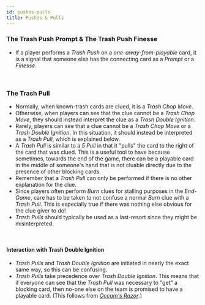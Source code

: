```yaml
---
id: pushes-pulls
title: Pushes & Pulls
---
```


### The Trash Push Prompt & The Trash Push Finesse

- If a player performs a *Trash Push* on a *one-away-from-playable* card, it is a signal that someone else has the connecting card as a *Prompt* or a *Finesse*.

<br />

### The Trash Pull

- Normally, when known-trash cards are clued, it is a *Trash Chop Move*.
- Otherwise, when players can see that the clue cannot be a *Trash Chop Move*, they should instead interpret the clue as a *Trash Double Ignition*.
- Rarely, players can see that a clue cannot be a *Trash Chop Move* or a *Trash Double Ignition*. In this situation, it should instead be interpreted as a *Trash Pull*, which is explained below.
- A *Trash Pull* is similar to a *5 Pull* in that it "pulls" the card to the right of the card that was clued. This is a useful tool to have because sometimes, towards the end of the game, there can be a playable card in the middle of someone's hand that is not cluable directly due to the presence of other blocking cards.
- Remember that a *Trash Pull* can only be performed if there is no other explanation for the clue.
- Since players often perform *Burn* clues for stalling purposes in the *End-Game*, care has to be taken to not confuse a normal *Burn* clue with a *Trash Pull*. This is especially true if there was nothing else obvious for the clue giver to do!
- *Trash Pulls* should typically be used as a last-resort since they might be misinterpreted.

<br />

#### Interaction with Trash Double Ignition

- *Trash Pulls* and *Trash Double Ignition* are initiated in nearly the exact same way, so this can be confusing.
- *Trash Pulls* take precedence over *Trash Double Ignition*. This means that if everyone can see that the *Trash Pull* was necessary to "get" a blocking card, then no-one else on the team is promised to have a playable card. (This follows from *[Occam's Razor](../level-10.md#clue-interpretation--occams-razor)*.)

<br />
